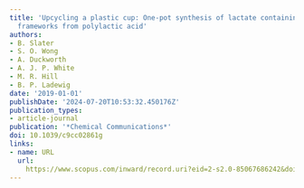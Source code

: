```yaml
---
title: 'Upcycling a plastic cup: One-pot synthesis of lactate containing metal organic
  frameworks from polylactic acid'
authors:
- B. Slater
- S. O. Wong
- A. Duckworth
- A. J. P. White
- M. R. Hill
- B. P. Ladewig
date: '2019-01-01'
publishDate: '2024-07-20T10:53:32.450176Z'
publication_types:
- article-journal
publication: '*Chemical Communications*'
doi: 10.1039/c9cc02861g
links:
- name: URL
  url: 
    https://www.scopus.com/inward/record.uri?eid=2-s2.0-85067686242&doi=10.1039%2fc9cc02861g&partnerID=40&md5=f7a38cb5fff741ff66def5d044c2356d
---
```

